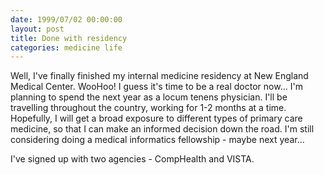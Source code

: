 ```yaml
---
date: 1999/07/02 00:00:00
layout: post
title: Done with residency
categories: medicine life
---
```


Well, I've finally finished my internal medicine residency at New
England Medical Center. WooHoo! I guess it's time to be a real doctor
now... I'm planning to spend the next year as a locum tenens
physician. I'll be travelling throughout the country, working for 1-2
months at a time. Hopefully, I will get a broad exposure to different
types of primary care medicine, so that I can make an informed
decision down the road. I'm still considering doing a medical
informatics fellowship - maybe next year...

I've signed up with two agencies - CompHealth and VISTA.
